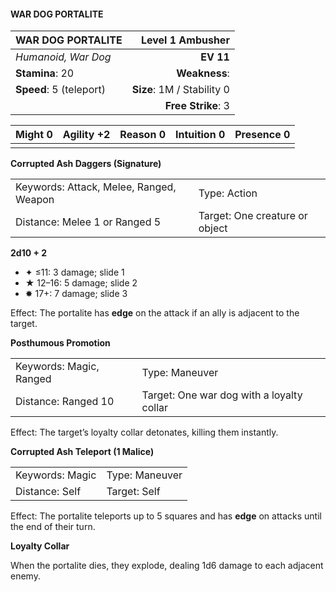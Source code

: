 #### WAR DOG PORTALITE

| WAR DOG PORTALITE       |       **Level 1 Ambusher** |
| :---------------------- | -------------------------: |
| *Humanoid, War Dog*     |                  **EV 11** |
| **Stamina**: 20         |              **Weakness**: |
| **Speed**: 5 (teleport) | **Size**: 1M / Stability 0 |
|                         |         **Free Strike**: 3 |

| **Might** 0 | **Agility** +2 | **Reason** 0 | **Intuition** 0 | **Presence** 0 |
| ----------- | -------------- | ------------ | --------------- | -------------- |
|             |                |              |                 |                |

**Corrupted Ash Daggers (Signature)**

|                                         |                                |
| :-------------------------------------- | :----------------------------- |
| Keywords: Attack, Melee, Ranged, Weapon | Type: Action                   |
| Distance: Melee 1 or Ranged 5           | Target: One creature or object |

**2d10 + 2**

- ✦ ≤11: 3 damage; slide 1
- ★ 12–16: 5 damage; slide 2
- ✸ 17+: 7 damage; slide 3

Effect: The portalite has **edge** on the attack if an ally is adjacent to the target.

**Posthumous Promotion**

|                         |                                           |
| :---------------------- | :---------------------------------------- |
| Keywords: Magic, Ranged | Type: Maneuver                            |
| Distance: Ranged 10     | Target: One war dog with a loyalty collar |

Effect: The target’s loyalty collar detonates, killing them instantly.

**Corrupted Ash Teleport (1 Malice)**

|                 |                |
| :-------------- | :------------- |
| Keywords: Magic | Type: Maneuver |
| Distance: Self  | Target: Self   |

Effect: The portalite teleports up to 5 squares and has **edge** on attacks until the end of their turn.

**Loyalty Collar**

When the portalite dies, they explode, dealing 1d6 damage to each adjacent enemy.
